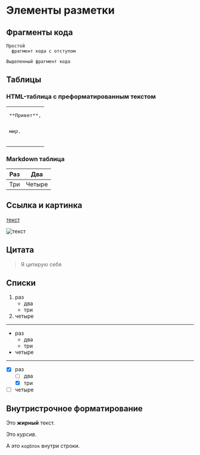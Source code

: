# Элементы разметки

## Фрагменты кода

    Простой
      фрагмент кода с отступом

```text
Выделенный фрагмент кода
```


## Таблицы


### HTML-таблица с преформатированным текстом

<table><tr><td>
<pre>
**Привет**,

_мир_.
</pre>
</td></tr></table>


### Markdown таблица

| Раз | Два |
| --- | --- |
| Три | Четыре |


## Ссылка и картинка

[текст](/uri "подпись")

![текст](/url "подпись")


## Цитата


> Я
  > цитирую
> себя



## Списки

1. раз
    - два
    - три
2. четыре

***

- раз
    - два
    - три
- четыре

***

- [x] раз
    - [ ] два
    - [x] три
- [ ] четыре

## Внутристрочное форматирование

Это **жирный** текст.

Это _курсив_.

А это `кодблок` внутри строки.
